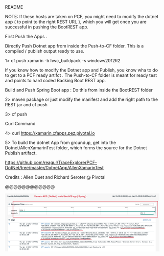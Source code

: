 README

NOTE: If these hosts are taken on PCF, you might need to modify the dotnet app { to point to the right REST URL }, which you will get once you are successful in pushing the BootREST app. 


First Push the Apps . 

Directly Push Dotnet app from inside the Push-to-CF folder. This is a compiled / publish output ready to use. 

1> cf push xamarin  -b hwc_buildpack -s windows2012R2

If you know how to modify the Dotnet app and Publish, you know wha to do to get to a PCF ready artifct . The Push-to-CF folder is meant for ready test and points to hard coded Backing Boot REST app. 


Build and Push Spring Boot app : Do this from inside the  BootREST folder 

2> maven package or just modify the manifest and add the right path to the REST jar and cf push 

3> cf push 


Curl Command 


4>  curl https://xamarin.cfapps.pez.pivotal.io

5> To build the dotnet App from groundup, get into the Dotnet/AllenXamarinTest folder, which forms the source for the Dotnet Publish artifact.

https://github.com/reagul/TraceExplorerPCF-DotNet/tree/master/DotnetApp/AllenXamarinTest

Credits : Allen Duet and Richard Seroter @ Pivotal

@@@@@@@@@@@@

![alt tag](https://github.com/reagul/TraceExplorerPCF-DotNet/blob/master/DotNetTrace-Sample.png)
